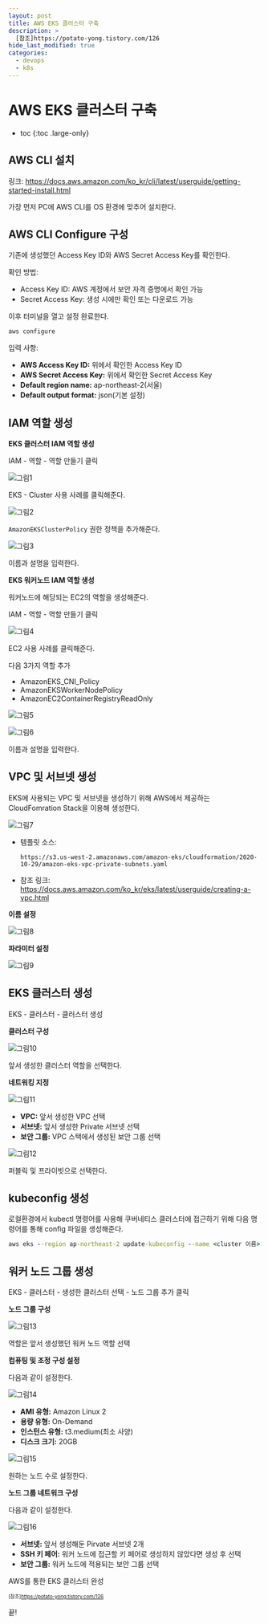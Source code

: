 ```yaml
---
layout: post
title: AWS EKS 클러스터 구축
description: >
  [참조]https://potato-yong.tistory.com/126
hide_last_modified: true
categories:
  - devops
  - k8s
---
```


# AWS EKS 클러스터 구축

* toc
{:toc .large-only}

## AWS CLI 설치

링크: https://docs.aws.amazon.com/ko_kr/cli/latest/userguide/getting-started-install.html

가장 먼저 PC에 AWS CLI를 OS 환경에 맞추어 설치한다.

## AWS CLI Configure 구성

기존에 생성했던 Access Key ID와 AWS Secret Access Key를 확인한다.

확인 방법:
- Access Key ID: AWS 계정에서 보안 자격 증명에서 확인 가능
- Secret Access Key: 생성 시에만 확인 또는 다운로드 가능

이후 터미널을 열고 설정 완료한다.

```cmd
aws configure
```

입력 사항:

- **AWS Access Key ID:** 위에서 확인한 Access Key ID
- **AWS Secret Access Key:** 위에서 확인한 Secret Access Key
- **Default region name:** ap-northeast-2(서울)
- **Default output format:** json(기본 설정)

## IAM 역할 생성

**EKS 클러스터 IAM 역할 생성**

IAM - 역할 - 역할 만들기 클릭

![그림1](/assets/img/aws/eks_role_usecase.png)

EKS - Cluster 사용 사례를 클릭해준다.

![그림2](/assets/img/aws/eks_role_add.png)

`AmazonEKSClusterPolicy` 권한 정책을 추가해준다.

![그림3](/assets/img/aws/eks_cluster_role_name.png)

이름과 설명을 입력한다.

**EKS 워커노드 IAM 역할 생성**

워커노드에 해당되는 EC2의 역할을 생성해준다.

IAM - 역할 - 역할 만들기 클릭

![그림4](/assets/img/aws/eks_worker_usecase.png)

EC2 사용 사례를 클릭해준다.

다음 3가지 역할 추가

- AmazonEKS_CNI_Policy
- AmazonEKSWorkerNodePolicy
- AmazonEC2ContainerRegistryReadOnly

![그림5](/assets/img/aws/eks_worker_role.png)

![그림6](/assets/img/aws/eks_worker_name.png)

이름과 설명을 입력한다.

## VPC 및 서브넷 생성

EKS에 사용되는 VPC 및 서브넷을 생성하기 위해 AWS에서 제공하는 CloudFomration Stack을 이용해 생성한다.


![그림7](/assets/img/aws/eks_vpc_stack_template.png)

- 템플릿 소스:
  ```
  https://s3.us-west-2.amazonaws.com/amazon-eks/cloudformation/2020-10-29/amazon-eks-vpc-private-subnets.yaml
  ```
- 참조 링크: https://docs.aws.amazon.com/ko_kr/eks/latest/userguide/creating-a-vpc.html

**이름 설정**

![그림8](/assets/img/aws/eks_vpc_stack_name.png)

**파라미터 설정**

![그림9](/assets/img/aws/eks_vpc_parameter.png)

## EKS 클러스터 생성

EKS - 클러스터 - 클러스터 생성

**클러스터 구성**

![그림10](/assets/img/aws/eks_cluster_name.png)

앞서 생성한 클러스터 역할을 선택한다.

**네트워킹 지정**

![그림11](/assets/img/aws/eks_network.png)

- **VPC:** 앞서 생성한 VPC 선택
- **서브넷:** 앞서 생성한 Private 서브넷 선택
- **보안 그룹:** VPC 스택에서 생성된 보안 그룹 선택

![그림12](/assets/img/aws/eks_cluster_ep_access.png)

퍼블릭 및 프라이빗으로 선택한다.

## kubeconfig 생성

로컬환경에서 kubectl 명령어를 사용해 쿠버네티스 클러스터에 접근하기 위해 다음 명령어를 통해 config 파일을 생성해준다.

```cmd
aws eks --region ap-northeast-2 update-kubeconfig --name <cluster 이름>
```

## 워커 노드 그룹 생성

EKS - 클러스터 - 생성한 클러스터 선택 - 노드 그룹 추가 클릭

**노드 그룹 구성**

![그림13](/assets/img/aws/eks_node_group.png)

역할은 앞서 생성했던 워커 노드 역할 선택

**컴퓨팅 및 조정 구성 설정**

다음과 같이 설정한다.

![그림14](/assets/img/aws/eks_node_group_computing.png)

- **AMI 유형:** Amazon Linux 2
- **용량 유형:** On-Demand
- **인스턴스 유형:** t3.medium(최소 사양)
- **디스크 크기:** 20GB

![그림15](/assets/img/aws/eks_node_group_num.png)

원하는 노드 수로 설정한다.

**노드 그룹 네트워크 구성**

다음과 같이 설정한다.

![그림16](/assets/img/aws/eks_cluster_network.png)

- **서브넷:** 앞서 생성해둔 Pirvate 서브넷 2개
- **SSH 키 페어:** 워커 노드에 접근할 키 페어로 생성하지 않았다면 생성 후 선택
- **보안 그룹:** 워커 노드에 적용되는 보안 그룹 선택



AWS를 통한 EKS 클러스터 완성

<span style="font-size:70%">[참조]https://potato-yong.tistory.com/126</span>

끝!
